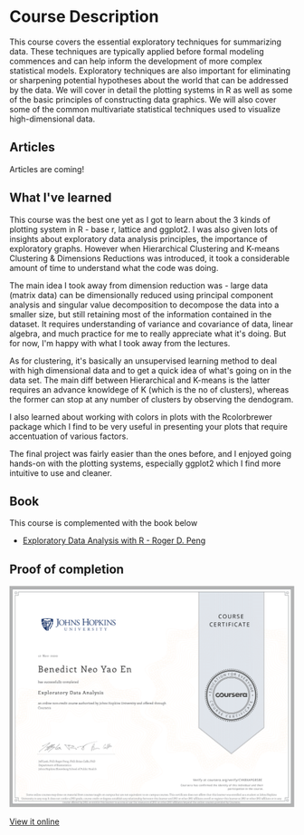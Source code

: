 # Course Description
This course covers the essential exploratory techniques for summarizing data. These techniques are typically applied before formal modeling commences and can help inform the development of more complex statistical models. Exploratory techniques are also important for eliminating or sharpening potential hypotheses about the world that can be addressed by the data. We will cover in detail the plotting systems in R as well as some of the basic principles of constructing data graphics. We will also cover some of the common multivariate statistical techniques used to visualize high-dimensional data.


## Articles 

Articles are coming!

## What I've learned
This course was the best one yet as I got to learn about the 3 kinds of plotting system in R - base r, lattice and ggplot2. I was also given lots of insights about exploratory data analysis principles, the importance of exploratory graphs. However when Hierarchical Clustering and K-means Clustering & Dimensions Reductions was introduced, it took a considerable amount of time to understand what the code was doing. 

The main idea I took away from dimension reduction was - large data (matrix data) can be dimensionally reduced using principal component analysis and singular value decomposition to decompose the data into a smaller size, but still retaining most of the information contained in the dataset. It requires understanding of variance and covariance of data, linear algebra, and much practice for me to really appreciate what it's doing. But for now, I'm happy with what I took away from the lectures.

As for clustering, it's basically an unsupervised learning method to deal with high dimensional data and to get a quick idea of what's going on in the data set. The main diff between Hierarchical and K-means is the latter requires an advance knowldege of K (which is the no of clusters), whereas the former can stop at any number of clusters by observing the dendogram.

I also learned about working with colors in plots with the Rcolorbrewer package which I find to be very useful in presenting your plots that require accentuation of various factors.

The final project was fairly easier than the ones before, and I enjoyed going hands-on with the plotting systems, especially ggplot2 which I find more intuitive to use and cleaner.

## Book
This course is complemented with the book below

* [Exploratory Data Analysis with R - Roger D. Peng](https://bookdown.org/rdpeng/exdata/)

## Proof of completion

![Certificate for fourth course](cert4.png) 

[View it online](https://coursera.org/share/36da6646e851d562299896e485303ce6)